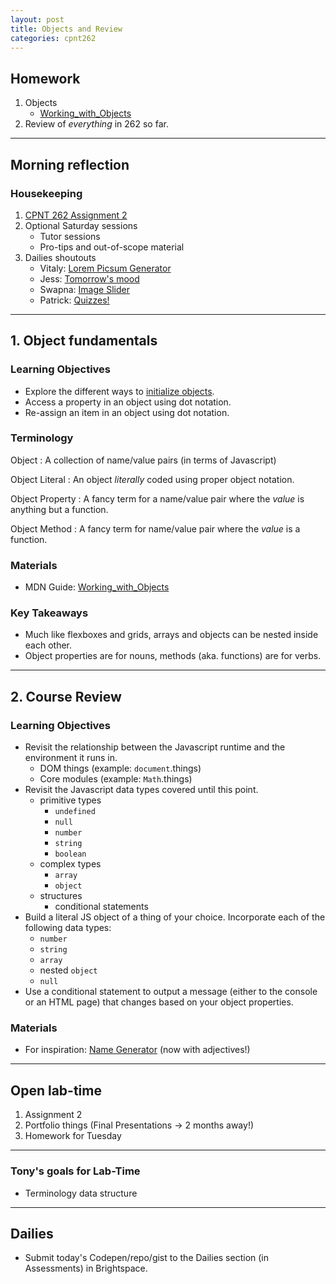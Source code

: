```yaml
---
layout: post
title: Objects and Review
categories: cpnt262
---
```


## Homework
1. Objects
    - [Working_with_Objects](https://developer.mozilla.org/en-US/docs/Web/JavaScript/Guide/Working_with_Objects)
2. Review of _everything_ in 262 so far.

---

## Morning reflection
### Housekeeping
1. [CPNT 262 Assignment 2](https://github.com/sait-wbdv/assessments/tree/master/cpnt262/assignment-2)
2. Optional Saturday sessions
    - Tutor sessions
    - Pro-tips and out-of-scope material
3. Dailies shoutouts
    - Vitaly: [Lorem Picsum Generator](https://codepen.io/gvitaly87/pen/qBqjYYN)
    - Jess: [Tomorrow's mood](https://jluu38.github.io/W6W/)
    - Swapna: [Image Slider](https://swappnasama.github.io/image-slider/)
    - Patrick: [Quizzes!](https://pteskey.github.io/in-class/18-02-2021/)

---

## 1. Object fundamentals
### Learning Objectives
- Explore the different ways to [initialize objects](https://developer.mozilla.org/en-US/docs/Web/JavaScript/Reference/Operators/Object_initializer).
- Access a property in an object using dot notation.
- Re-assign an item in an object using dot notation.

### Terminology
Object
: A collection of name/value pairs (in terms of Javascript)

Object Literal
: An object _literally_ coded using proper object notation.

Object Property
: A fancy term for a name/value pair where the _value_ is anything but a function.

Object Method
: A fancy term for name/value pair where the _value_ is a function.

### Materials
- MDN Guide: [Working_with_Objects](https://developer.mozilla.org/en-US/docs/Web/JavaScript/Guide/Working_with_Objects)

### Key Takeaways
- Much like flexboxes and grids, arrays and objects can be nested inside each other.
- Object properties are for nouns, methods (aka. functions) are for verbs.

---

## 2. Course Review
### Learning Objectives
- Revisit the relationship between the Javascript runtime and the environment it runs in.
  - DOM things (example: `document`.things)
  - Core modules (example: `Math`.things)
- Revisit the Javascript data types covered until this point.
  - primitive types
    - `undefined`
    - `null`
    - `number`
    - `string`
    - `boolean`
  - complex types
    - `array`
    - `object`
  - structures
    - conditional statements
- Build a literal JS object of a thing of your choice. Incorporate each of the following data types:
  - `number`
  - `string`
  - `array`
  - nested `object`
  - `null`
- Use a conditional statement to output a message (either to the console or an HTML page) that changes based on your object properties.

### Materials
- For inspiration: [Name Generator](https://acidtone.github.io/namor/?adjectives=true) (now with adjectives!)

---

## Open lab-time
1. Assignment 2
2. Portfolio things (Final Presentations -> 2 months away!)
3. Homework for Tuesday

---

### Tony's goals for Lab-Time
- Terminology data structure

---

## Dailies
- Submit today's Codepen/repo/gist to the Dailies section (in Assessments) in Brightspace.